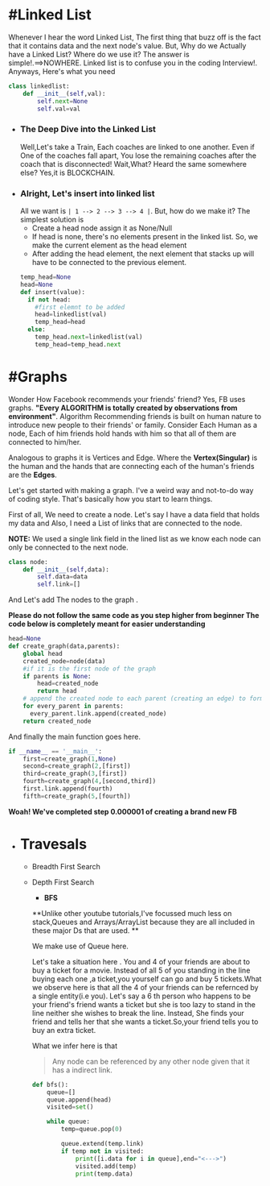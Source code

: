 # #Linked List
Whenever I hear the word Linked List, The first thing that buzz off is the fact that it contains data and the next node's value. But, Why do we Actually have a Linked List? Where do we use it? The answer is simple!.==>NOWHERE. Linked list is to confuse you in the coding Interview!.
Anyways, Here's what you need 
```python
class linkedlist:
    def __init__(self,val):    
        self.next=None
        self.val=val
```
* ### The Deep Dive into the Linked List
  Well,Let's take a Train, Each coaches are linked to one another. Even if One of the coaches fall apart, You lose the remaining coaches after the coach that is disconnected! 
  Wait,What? Heard the same somewhere else? Yes,it is BLOCKCHAIN.
* ### Alright, Let's insert into linked list
    All we want is ``` | 1 --> 2 --> 3 --> 4 | ```. But, how do we make it? 
    The simplest solution is 
    * Create a head node assign it as None/Null
    * If head is none, there's no elements present in the linked list. So, we make the current element as the head element
    * After adding the head element, the next element that stacks up will have to be connected to the previous element.
    ```python
    temp_head=None
    head=None
    def insert(value):
      if not head:
        #first elemnt to be added
        head=linkedlist(val)
        temp_head=head
      else:
        temp_head.next=linkedlist(val)
        temp_head=temp_head.next
     ```
        
# #Graphs
Wonder How Facebook recommends your friends' friend? Yes, FB uses graphs. **"Every ALGORITHM is totally created by observations from environment"**. Algorithm Recommending friends is built on human nature to introduce new people to their friends' or family.
Consider Each Human as a node, Each of him friends hold hands with him so that all of them are connected to him/her. 

Analogous to graphs it is Vertices and Edge. Where the **Vertex(Singular)** is the human and the hands that are connecting each of 
the human's friends are the **Edges**.

Let's get started with making a graph. I've a weird way and not-to-do way of coding style. That's basically how you start to learn things.

First of all, We need to create a node. Let's say I have a data field that holds my data and Also, I need a List of links that are connected to the node. 

**NOTE:** We used a single link field in the lined list as we know each node can only be connected to the next node.
```python
class node:
    def __init__(self,data):
        self.data=data
        self.link=[]
```
And Let's add The nodes to the graph .

**Please do not follow the same code as you step higher from beginner The code below is completely meant for easier understanding**

```python
head=None
def create_graph(data,parents):
    global head
    created_node=node(data)
    #if it is the first node of the graph
    if parents is None:
        head=created_node
        return head    
    # append the created node to each parent (creating an edge) to form a link between 'em.
    for every_parent in parents:
      every_parent.link.append(created_node)
    return created_node 
```
And finally the main function goes here.
```python
if __name__ == '__main__':
    first=create_graph(1,None)
    second=create_graph(2,[first])
    third=create_graph(3,[first])
    fourth=create_graph(4,[second,third])
    first.link.append(fourth)
    fifth=create_graph(5,[fourth])
```
**Woah! We've completed step 0.000001 of creating a brand new FB**
* # Travesals
  * Breadth First Search
  * Depth First Search
    * **BFS**
    
    **Unlike other youtube tutorials,I've focussed much less on stack,Queues and Arrays/ArrayList because they are all included in these major Ds that are used. **
   
    We make use of Queue here. 
    
    Let's take a situation here . You and 4 of your friends are about to buy a ticket for a movie. Instead of all 5 of you standing in the line buying each one ,a ticket,you yourself can go and buy 5 tickets.What we observe here is that all the 4 of your friends can be refernced by a single entity(i.e you). Let's say a 6 th person who happens to be your friend's friend wants a ticket but she is too lazy to stand in the line neither she wishes to break the line. Instead, She finds your friend and tells her that she wants a ticket.So,your friend tells you to buy an extra ticket.
    
    What we infer here is that
    > Any node can be referenced by any other node given that it has a indirect link.
    ```python
    def bfs():
        queue=[]
        queue.append(head)
        visited=set()

        while queue:
            temp=queue.pop(0)

            queue.extend(temp.link)
            if temp not in visited:
                print([i.data for i in queue],end="<--->")
                visited.add(temp)
                print(temp.data) 

```
